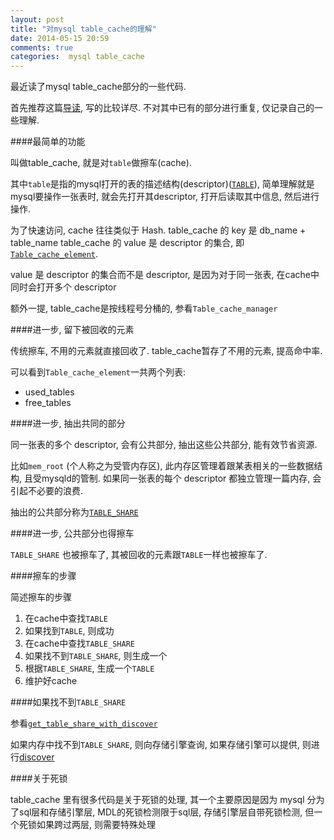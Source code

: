 ```yaml
---
layout: post
title: "对mysql table_cache的理解"
date: 2014-05-15 20:59
comments: true
categories:  mysql table_cache
---
```


最近读了mysql table_cache部分的一些代码.

首先推荐这篇[导读](http://blog.sina.com.cn/s/blog_4673e60301010r5u.html), 写的比较详尽. 不对其中已有的部分进行重复, 仅记录自己的一些理解.

####最简单的功能

叫做table_cache, 就是对`table`做擦车(cache). 

其中`table`是指的mysql打开的表的描述结构(descriptor)([`TABLE`](http://osxr.org/mysql/source/sql/table.h#0974)),  简单理解就是mysql要操作一张表时, 就会先打开其descriptor, 打开后读取其中信息, 然后进行操作.

为了快速访问, cache 往往类似于 Hash. table_cache 的 key 是
    db_name + table_name
table_cache 的 value 是 descriptor 的集合, 即 [`Table_cache_element`](http://osxr.org/mysql/source/sql/table_cache.h#0208). 

value 是 descriptor 的集合而不是 descriptor, 是因为对于同一张表, 在cache中同时会打开多个 descriptor

额外一提, table_cache是按线程号分桶的, 参看`Table_cache_manager`

####进一步, 留下被回收的元素

传统擦车, 不用的元素就直接回收了. table_cache暂存了不用的元素, 提高命中率. 

可以看到`Table_cache_element`一共两个列表:

* used_tables
* free_tables

####进一步, 抽出共同的部分

同一张表的多个 descriptor, 会有公共部分, 抽出这些公共部分, 能有效节省资源. 

比如`mem_root` (个人称之为受管内存区), 此内存区管理着跟某表相关的一些数据结构, 且受mysqld的管制. 如果同一张表的每个 descriptor 都独立管理一篇内存, 会引起不必要的浪费.

抽出的公共部分称为[`TABLE_SHARE`](http://osxr.org/mysql/source/sql/table.h#0584)

####进一步, 公共部分也得擦车

`TABLE_SHARE` 也被擦车了, 其被回收的元素跟`TABLE`一样也被擦车了.

####擦车的步骤

简述擦车的步骤

1. 在cache中查找`TABLE`
2. 如果找到`TABLE`, 则成功
3. 在cache中查找`TABLE_SHARE`
4. 如果找不到`TABLE_SHARE`, 则生成一个
5. 根据`TABLE_SHARE`, 生成一个`TABLE`
6. 维护好cache

####如果找不到`TABLE_SHARE`

参看[`get_table_share_with_discover`](http://osxr.org/mysql/ident?_i=get_table_share_with_discover)

如果内存中找不到`TABLE_SHARE`, 则向存储引擎查询, 如果存储引擎可以提供, 则进行[discover](http://osxr.org/mysql/ident?_i=recover_from_failed_open)

####关于死锁

table_cache 里有很多代码是关于死锁的处理, 其一个主要原因是因为 mysql 分为了sql层和存储引擎层, MDL的死锁检测限于sql层, 存储引擎层自带死锁检测, 但一个死锁如果跨过两层, 则需要特殊处理

